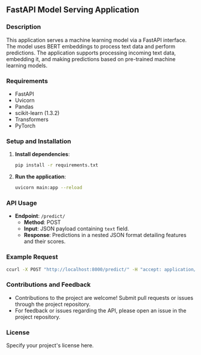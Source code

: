 
## FastAPI Model Serving Application

### Description
This application serves a machine learning model via a FastAPI interface. The model uses BERT embeddings to process text data and perform predictions. The application supports processing incoming text data, embedding it, and making predictions based on pre-trained machine learning models.

### Requirements
- FastAPI
- Uvicorn
- Pandas
- scikit-learn (1.3.2)
- Transformers
- PyTorch

### Setup and Installation
1. **Install dependencies**:
   ```bash
   pip install -r requirements.txt
   ```
2. **Run the application**:
   ```bash
   uvicorn main:app --reload
   ```

### API Usage
- **Endpoint**: `/predict/`
  - **Method**: POST
  - **Input**: JSON payload containing `text` field.
  - **Response**: Predictions in a nested JSON format detailing features and their scores.

### Example Request
```bash
ccurl -X POST "http://localhost:8000/predict/" -H "accept: application/json" -H "Content-Type: application/json" -d '{"text":"sample text to predict"}'

```

### Contributions and Feedback
- Contributions to the project are welcome! Submit pull requests or issues through the project repository.
- For feedback or issues regarding the API, please open an issue in the project repository.

### License
Specify your project's license here.
